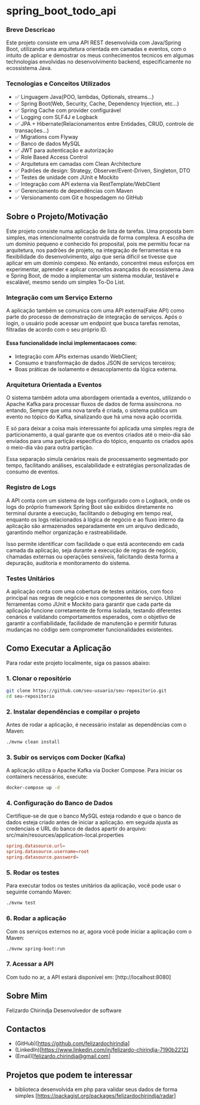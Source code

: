 # spring_boot_todo_api

### Breve Descricao

Este projeto consiste em uma API REST desenvolvida com Java/Spring Boot, utilizando uma arquitetura orientada em camadas e eventos, com o intuito de aplicar e demostrar os meus conhecimentos tecnicos em algumas technologias envolvidas no desenvolvimento backend, especificamente no ecossistema Java.


### Tecnologias e Conceitos Utilizados

- ✅ Linguagem Java(POO, lambdas, Optionals, streams...)
- ✅ Spring Boot(Web, Security, Cache, Dependency Injection, etc...)
- ✅ Spring Cache com provider configurável
- ✅ Logging com SLF4J e Logback
- ✅ JPA + Hibernate(Relacionamentos entre Entidades, CRUD, controle de transações...)
- ✅ Migrations com Flyway
- ✅ Banco de dados MySQL
- ✅ JWT para autenticação e autorização
- ✅ Role Based Access Control
- ✅ Arquitetura em camadas com Clean Architecture
- ✅ Padrões de design: Strategy, Observer/Event-Driven, Singleton, DTO
- ✅ Testes de unidade com JUnit e Mockito
- ✅ Integração com API externa via RestTemplate/WebClient
- ✅ Gerenciamento de dependências com Maven
- ✅ Versionamento com Git e hospedagem no GitHub


## Sobre o Projeto/Motivação

Este projeto consiste numa aplicação de lista de tarefas. Uma proposta bem simples, mas intencionalmente construida de forma complexa. A escolha de um domínio pequeno e conhecido foi proposital, pois me permitiu focar na arquitetura, nos padrões de projeto, na integração de ferramentas e na flexibilidade do desenvolvimento, algo que seria dificil se tivesse que aplicar em um dominio compexo. No entando, concentrei meus esforços em experimentar, aprender e aplicar conceitos avançados do ecossistema Java e Spring Boot, de modo a implementar um sistema modular, testável e escalável, mesmo sendo um simples To-Do List.


### Integração com um Serviço Externo

A aplicação também se comunica com uma API externa(Fake API) como parte do processo de demonstração de integração de serviços. Após o login, o usuário pode acessar um endpoint que busca tarefas remotas, filtradas de acordo com o seu próprio ID.


#### Essa funcionalidade inclui implementacaoes como:
- Integração com APIs externas usando WebClient;
- Consumo e transformação de dados JSON de serviços terceiros;
- Boas práticas de isolamento e desacoplamento da lógica externa.


### Arquitetura Orientada a Eventos

O sistema também adota uma abordagem orientada a eventos, utilizando o Apache Kafka para processar fluxos de dados de forma assíncrona. no entando, Sempre que uma nova tarefa é criada, o sistema publica um evento no tópico do Kafka, sinalizando que há uma nova ação ocorrida.

E só para deixar a coisa mais interessante foi aplicada uma simples regra de particionamento, a qual garante que os eventos criados até o meio-dia são enviados para uma partição específica do tópico, enquanto os criados após o meio-dia vão para outra partição.

Essa separação simula cenários reais de processamento segmentado por tempo, facilitando análises, escalabilidade e estratégias personalizadas de consumo de eventos.


### Registro de Logs

A API conta com um sistema de logs configurado com o Logback, onde os logs do próprio framework Spring Boot são exibidos diretamente no terminal durante a execução, facilitando o debuging em tempo real,  enquanto os logs relacionados à lógica de negócio e ao fluxo interno da aplicação são armazenados separadamente em um arquivo dedicado, garantindo melhor organização e rastreabilidade.

Isso permite identificar com facilidade o que está acontecendo em cada camada da aplicação, seja durante a execução de regras de negócio, chamadas externas ou operações sensíveis, falicitando desta forma a depuração, auditoria e monitoramento do sistema.


### Testes Unitários

A aplicação conta com uma cobertura de testes unitários, com foco principal nas regras de negócio e nos componentes de serviço. Utilizei ferramentas como JUnit e Mockito para garantir que cada parte da aplicação funcione corretamente de forma isolada, testando diferentes cenários e validando comportamentos esperados, com o objetivo de garantir a confiabilidade, facilidade de manutenção e permitir futuras mudanças no código sem comprometer funcionalidades existentes.


## Como Executar a Aplicação

Para rodar este projeto localmente, siga os passos abaixo:

### 1. Clonar o repositório

```bash
git clone https://github.com/seu-usuario/seu-repositorio.git
cd seu-repositorio
```

### 2. Instalar dependências e compilar o projeto

Antes de rodar a aplicação, é necessário instalar as dependências com o Maven:
```bash
./mvnw clean install
```

### 3. Subir os serviços com Docker (Kafka)

A aplicação utiliza o Apache Kafka via Docker Compose. Para iniciar os containers necessários, execute:
```bash
docker-compose up -d
```

### 4. Configuração do Banco de Dados

Certifique-se de que o banco MySQL esteja rodando e que o banco de dados esteja criado antes de iniciar a aplicação. em seguida ajusta as credenciais e URL do banco de dados apartir do arquivo: src/main/resources/application-local.properties

```conf
spring.datasource.url=
spring.datasource.username=root
spring.datasource.password=
```

### 5. Rodar os testes

Para executar todos os testes unitários da aplicação, você pode usar o seguinte comando Maven:
```bash
./mvnw test
```

### 6. Rodar a aplicação

Com os serviços externos no ar, agora você pode iniciar a aplicação com o Maven:
```bash
./mvnw spring-boot:run
```

### 7. Acessar a API

Com tudo no ar, a API estará disponível em:
[http://localhost:8080]


## Sobre Mim

Felizardo Chirindja
Desenvolvedor de software

## Contactos

- (GitHub)[https://github.com/felizardochirindja]
- (LinkedIn)[https://www.linkedin.com/in/felizardo-chirindja-7190b2212]
- (Email)[felizardo.chirindja@gmail.com]

## Projetos que podem te interessar

- biblioteca desenvolvida em php para validar seus dados de forma simples
[https://packagist.org/packages/felizardochirindja/radar]
 